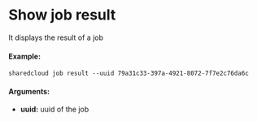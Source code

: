 # Show job result

It displays the result of a job

#### Example:

```
sharedcloud job result --uuid 79a31c33-397a-4921-8072-7f7e2c76da6c
```

#### Arguments:

* **uuid:** uuid of the job



